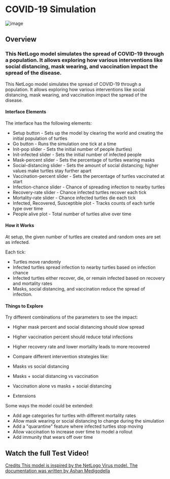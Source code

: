 # COVID-19 Simulation
![image](https://github.com/ashan-medigodella/covid-19-simulation-netlogo/assets/57296166/9e99c5df-6e17-47be-b99c-7800af6448ea)

## Overview
### This NetLogo model simulates the spread of COVID-19 through a population. It allows exploring how various interventions like social distancing, mask wearing, and vaccination impact the spread of the disease.

This NetLogo model simulates the spread of COVID-19 through a population. It allows exploring how various interventions like social distancing, mask wearing, and vaccination impact the spread of the disease.

#### Interface Elements
The interface has the following elements:

* Setup button - Sets up the model by clearing the world and creating the initial population of turtles
* Go button - Runs the simulation one tick at a time
* Init-pop slider - Sets the initial number of people (turtles)
* Init-infected slider - Sets the initial number of infected people
* Mask-percent slider - Sets the percentage of turtles wearing masks
* Social-distancing slider - Sets the amount of social distancing; higher values make turtles stay further apart
* Vaccination-percent slider - Sets the percentage of turtles vaccinated at start
* Infection-chance slider - Chance of spreading infection to nearby turtles
* Recovery-rate slider - Chance infected turtles recover each tick
* Mortality-rate slider - Chance infected turtles die each tick
* Infected, Recovered, Susceptible plot - Tracks counts of each turtle type over time
* People alive plot - Total number of turtles alive over time

#### How it Works
At setup, the given number of turtles are created and random ones are set as infected.

Each tick:

* Turtles move randomly
* Infected turtles spread infection to nearby turtles based on infection chance
* Infected turtles either recover, die, or remain infected based on recovery and mortality rates
* Masks, social distancing, and vaccination reduce the spread of infection.

#### Things to Explore
Try different combinations of the parameters to see the impact:

* Higher mask percent and social distancing should slow spread
* Higher vaccination percent should reduce total infections
* Higher recovery rate and lower mortality leads to more recovered
* Compare different intervention strategies like:

* Masks vs social distancing
* Masks + social distancing vs vaccination
* Vaccination alone vs masks + social distancing
* Extensions

Some ways the model could be extended:

* Add age categories for turtles with different mortality rates
* Allow mask wearing or social distancing to change during the simulation
* Add a "quarantine" feature where infected turtles stop moving
* Allow vaccination to increase over time to model a rollout
* Add immunity that wears off over time

## Watch the full Test Video!
<a href="https://drive.google.com/file/d/158FZq1dRz44qPw4sUxkN5h-mMAwUIXMl/view?usp=sharing" target="_blank">
  
Credits
This model is inspired by the NetLogo Virus model. The documentation was written by Ashan Medigodella

